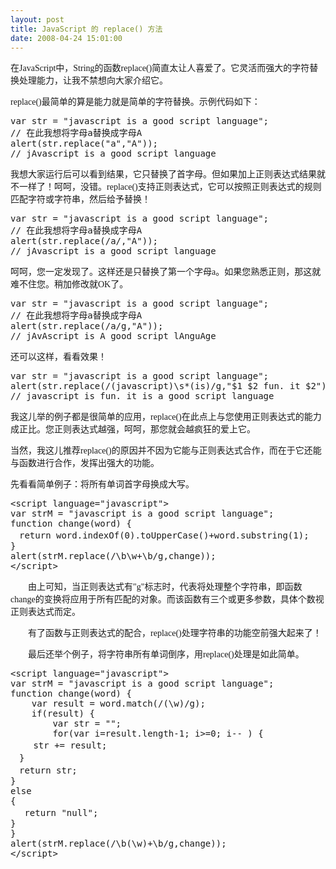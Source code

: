 ```yaml
---
layout: post
title: JavaScript 的 replace() 方法
date: 2008-04-24 15:01:00
---
```

<span style="font-family: Verdana;" face="Verdana">在JavaScript中，String的函数replace()简直太让人喜爱了。它灵活而强大的字符替换处理能力，让我不禁想向大家介绍它。</span>

<span style="font-family: Verdana;" face="Verdana">replace()最简单的算是能力就是简单的字符替换。示例代码如下：</span>

<div class="cnblogs_Highlighter">
<pre class="brush:javascript;gutter:true;">var str = "javascript is a good script language";
// 在此我想将字母a替换成字母A
alert(str.replace("a","A"));
// jAvascript is a good script language</pre>
</div>

<span style="font-family: Verdana;">我想大家运行后可以看到结果，它只替换了首字母。但如果加上正则表达式结果就不一样了！呵呵，没错。replace()支持正则表达式，它可以按照正则表达式的规则匹配字符或字符串，然后给予替换！</span>

<div class="cnblogs_Highlighter">
<pre class="brush:javascript;gutter:true;">var str = "javascript is a good script language";
// 在此我想将字母a替换成字母A
alert(str.replace(/a/,"A"));
// jAvascript is a good script language
</pre>
</div>

<span style="font-family: Verdana;">呵呵，您一定发现了。这样还是只替换了第一个字母a。如果您熟悉正则，那这就难不住您。稍加修改就OK了。</span>

<div class="cnblogs_Highlighter">
<pre class="brush:javascript;gutter:true;">var str = "javascript is a good script language";
// 在此我想将字母a替换成字母A
alert(str.replace(/a/g,"A"));
// jAvAscript is A good script lAnguAge</pre>
</div>

<span style="font-family: Verdana;">还可以这样，看看效果！</span>

<span style="font-family: Verdana;">
<div class="cnblogs_Highlighter">
<pre class="brush:javascript;gutter:true;">var str = "javascript is a good script language";
alert(str.replace(/(javascript)\s*(is)/g,"$1 $2 fun. it $2"));
// javascript is fun. it is a good script language
</pre>
</div>

</span>

<span style="font-family: Verdana;" face="Verdana">我这儿举的例子都是很简单的应用，replace()在此点上与您使用正则表达式的能力成正比。您正则表达式越强，呵呵，那您就会越疯狂的爱上它。</span>

<span style="font-family: Verdana;" face="Verdana">当然，我这儿推荐replace()的原因并不因为它能与正则表达式合作，而在于它还能与函数进行合作，发挥出强大的功能。</span>

<span style="font-family: Verdana;" face="Verdana">先看看简单例子：将所有单词首字母换成大写。</span>

<span face="Verdana" style="font-family: Verdana;">
</span>

<div class="cnblogs_Highlighter">
<pre class="brush:javascript">&lt;script language="javascript"&gt;
var strM = "javascript is a good script language";
function change(word) {
　return word.indexOf(0).toUpperCase()+word.substring(1);
}
alert(strM.replace(/\b\w+\b/g,change));
&lt;/script&gt;
</pre>
</div>

<span style="font-family: Verdana;" face="Verdana">　　由上可知，当正则表达式有"g"标志时，代表将处理整个字符串，即函数change的变换将应用于所有匹配的对象。而该函数有三个或更多参数，具体个数视正则表达式而定。</span>

<span style="font-family: Verdana;" face="Verdana">　　有了函数与正则表达式的配合，replace()处理字符串的功能空前强大起来了！</span>

<span style="font-family: Verdana;" face="Verdana">　　最后还举个例子，将字符串所有单词倒序，用replace()处理是如此简单。</span>

<span style="font-family: Verdana;" face="Verdana">
</span>

<div class="cnblogs_Highlighter">
<pre class="brush:javascript">&lt;script language="javascript"&gt;
var strM = "javascript is a good script language";
function change(word) {
	var result = word.match(/(\w)/g);
	if(result) {
		var str = "";
		for(var i=result.length-1; i&gt;=0; i-- ) {
　　 str += result;
　}
　return str;
}
else
{
　 return "null";
}
}
alert(strM.replace(/\b(\w)+\b/g,change));
&lt;/script&gt; 

</pre>
</div>